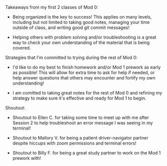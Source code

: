 Takeaways from my first 2 classes of Mod 0:

  - Being organized is the key to success! This applies on many levels, including but not limited to taking good notes, managing your time outside of class, and writing good git commit messages!

  - Helping others with problem solving and/or troubleshooting is a great way to check your own understanding of the material that is being covered.

Strategies that I'm committed to trying during the rest of Mod 0:

  - I'd like to do my best to finish homework and/or Mod 1 prework as early as possible! This will allow for extra time to ask for help if needed, or help answer questions that others may encounter and fortify my own understanding!

  - I am comitted to taking great notes for the rest of Mod 0 and refining my strategy to make sure it's effective and ready for Mod 1 to begin.

Shoutout:

  - Shoutout to Ellen C. for taking some time to meet up with me after Session 2 to help troubleshoot an error message I was seeing in my terminal!

  - Shoutout to Mallory V. for being a patient driver-navigator partner despite hiccups with zoom permissions and terminal errors!

  - Shoutout to Billy F. for being a great study partner to work on the Mod 1 prework with!
